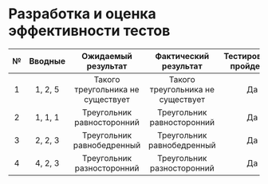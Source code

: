 # Разработка и оценка эффективности тестов

| № | Вводные |        Ожидаемый результат        |       Фактический результат       | Тестирование пройдено? |
|:-:|:-------:|:---------------------------------:|:---------------------------------:|:----------------------:|
| 1 | 1, 2, 5 | Такого треугольника не существует | Такого треугольника не существует |           Да           |
| 2 | 1, 1, 1 |    Треугольник равносторонний     |    Треугольник равносторонний     |           Да           |
| 3 | 2, 2, 3 |    Треугольник равнобедренный     |    Треугольник равнобедренный     |           Да           |
| 4 | 4, 2, 3 |    Треугольник разносторонний     |    Треугольник разносторонний     |           Да           |
